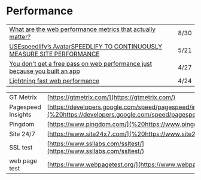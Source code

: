 # Performance

|  |  |
| :--- | :--- |
| [What are the web performance metrics that actually matter?](https://gomakethings.com/what-are-the-web-performance-metrics-that-actually-matter/) | 8/30 |
| [USEspeedlify’s AvatarSPEEDLIFY TO CONTINUOUSLY MEASURE SITE PERFORMANCE](https://www.zachleat.com/web/speedlify/) | 5/21 |
| [You don't get a free pass on web performance just because you built an app](https://gomakethings.com/you-dont-get-a-free-pass-on-web-performance-just-because-you-built-an-app/?mc_cid=c408b58b94&mc_eid=[UNIQID]) | 4/27 |
| [Lightning fast web performance](https://gomakethings.com/lightning-fast-web-performance/?mc_cid=cc47eefa14&mc_eid=[UNIQID]) | 4/24 |

|  |  |
| :--- | :--- |
| GT Metrix | [https://gtmetrix.com/](https://gtmetrix.com/) |
| Pagespeed Insights | [https://developers.google.com/speed/pagespeed/insights/](%20https://developers.google.com/speed/pagespeed/insights/) |
| Pingdom | [https://www.pingdom.com/](%20https://www.pingdom.com/) |
| Site 24/7 | [https://www.site24x7.com/](%20https://www.site24x7.com/) |
| SSL test | [https://www.ssllabs.com/ssltest/](https://www.ssllabs.com/ssltest/) |
| web page test | [https://www.webpagetest.org/](https://www.webpagetest.org/) |



